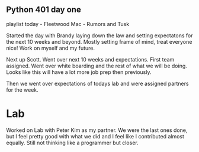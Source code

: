 ## Python 401 day one
playlist today - Fleetwood Mac - Rumors and Tusk

Started the day with Brandy laying down the law and setting expectatons for the next 10 weeks and beyond.  Mostly setting frame of mind, treat everyone nice! Work on myself and my future. 

Next up Scott.  Went over next 10 weeks and expectations. First team assigned. Went over white boarding  and the rest of what we will be doing. Looks like this will have a lot more job prep then previously. 

Then we went over expectations of todays lab and were assigned partners for the week. 

# Lab
Worked on Lab with Peter Kim as my partner. We were the last ones done, but I feel pretty good with what we did and I feel like I contributed almost equally. Still not thinking like a programmer but closer. 